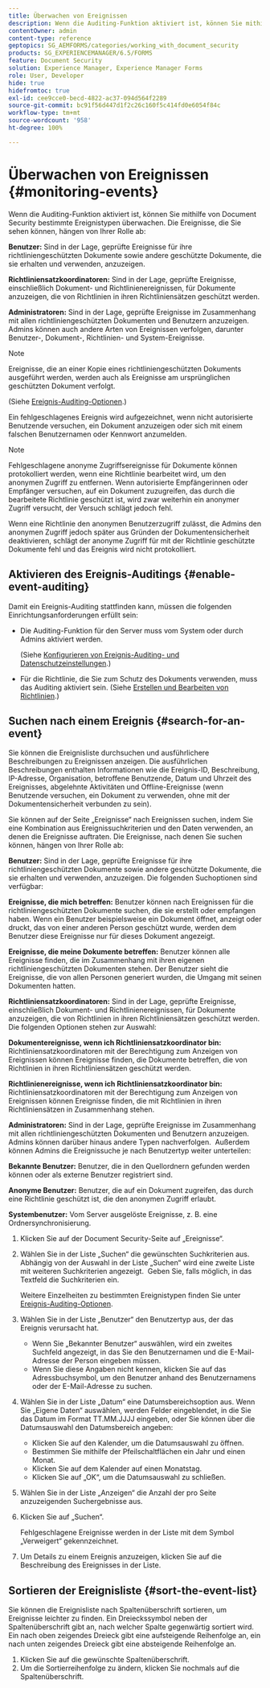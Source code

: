 ```yaml
---
title: Überwachen von Ereignissen
description: Wenn die Auditing-Funktion aktiviert ist, können Sie mithilfe von Document Security bestimmte Ereignistypen überwachen. Mithilfe von Document Security können Sie die Ereignisliste einfach durchsuchen und sortieren.
contentOwner: admin
content-type: reference
geptopics: SG_AEMFORMS/categories/working_with_document_security
products: SG_EXPERIENCEMANAGER/6.5/FORMS
feature: Document Security
solution: Experience Manager, Experience Manager Forms
role: User, Developer
hide: true
hidefromtoc: true
exl-id: cee9cce0-becd-4822-ac37-094d564f2289
source-git-commit: bc91f56d447d1f2c26c160f5c414fd0e6054f84c
workflow-type: tm+mt
source-wordcount: '958'
ht-degree: 100%

---
```


# Überwachen von Ereignissen {#monitoring-events}

Wenn die Auditing-Funktion aktiviert ist, können Sie mithilfe von Document Security bestimmte Ereignistypen überwachen. Die Ereignisse, die Sie sehen können, hängen von Ihrer Rolle ab:

**Benutzer:** Sind in der Lage, geprüfte Ereignisse für ihre richtliniengeschützten Dokumente sowie andere geschützte Dokumente, die sie erhalten und verwenden, anzuzeigen.

**Richtliniensatzkoordinatoren:** Sind in der Lage, geprüfte Ereignisse, einschließlich Dokument- und Richtlinienereignissen, für Dokumente anzuzeigen, die von Richtlinien in ihren Richtliniensätzen geschützt werden.

**Administratoren:** Sind in der Lage, geprüfte Ereignisse im Zusammenhang mit allen richtliniengeschützten Dokumenten und Benutzern anzuzeigen. Admins können auch andere Arten von Ereignissen verfolgen, darunter Benutzer-, Dokument-, Richtlinien- und System-Ereignisse.

>[!NOTE]
>
>Ereignisse, die an einer Kopie eines richtliniengeschützten Dokuments ausgeführt werden, werden auch als Ereignisse am ursprünglichen geschützten Dokument verfolgt.

(Siehe [Ereignis-Auditing-Optionen](/help/forms/using/admin-help/configuring-client-server-options.md#event-auditing-options).)

Ein fehlgeschlagenes Ereignis wird aufgezeichnet, wenn nicht autorisierte Benutzende versuchen, ein Dokument anzuzeigen oder sich mit einem falschen Benutzernamen oder Kennwort anzumelden.

>[!NOTE]
>
>Fehlgeschlagene anonyme Zugriffsereignisse für Dokumente können protokolliert werden, wenn eine Richtlinie bearbeitet wird, um den anonymen Zugriff zu entfernen. Wenn autorisierte Empfängerinnen oder Empfänger versuchen, auf ein Dokument zuzugreifen, das durch die bearbeitete Richtlinie geschützt ist, wird zwar weiterhin ein anonymer Zugriff versucht, der Versuch schlägt jedoch fehl.

Wenn eine Richtlinie den anonymen Benutzerzugriff zulässt, die Admins den anonymen Zugriff jedoch später aus Gründen der Dokumentensicherheit deaktivieren, schlägt der anonyme Zugriff für mit der Richtlinie geschützte Dokumente fehl und das Ereignis wird nicht protokolliert.

## Aktivieren des Ereignis-Auditings {#enable-event-auditing}

Damit ein Ereignis-Auditing stattfinden kann, müssen die folgenden Einrichtungsanforderungen erfüllt sein:

* Die Auditing-Funktion für den Server muss vom System oder durch Admins aktiviert werden.

  (Siehe [Konfigurieren von Ereignis-Auditing- und Datenschutzeinstellungen](/help/forms/using/admin-help/configuring-client-server-options.md#configuring-event-auditing-and-privacy-settings).)

* Für die Richtlinie, die Sie zum Schutz des Dokuments verwenden, muss das Auditing aktiviert sein. (Siehe [Erstellen und Bearbeiten von Richtlinien](/help/forms/using/admin-help/creating-policies.md#creating-and-editing-policies).)

## Suchen nach einem Ereignis {#search-for-an-event}

Sie können die Ereignisliste durchsuchen und ausführlichere Beschreibungen zu Ereignissen anzeigen. Die ausführlichen Beschreibungen enthalten Informationen wie die Ereignis-ID, Beschreibung, IP-Adresse, Organisation, betroffene Benutzende, Datum und Uhrzeit des Ereignisses, abgelehnte Aktivitäten und Offline-Ereignisse (wenn Benutzende versuchen, ein Dokument zu verwenden, ohne mit der Dokumentensicherheit verbunden zu sein).

Sie können auf der Seite „Ereignisse“ nach Ereignissen suchen, indem Sie eine Kombination aus Ereignissuchkriterien und den Daten verwenden, an denen die Ereignisse auftraten. Die Ereignisse, nach denen Sie suchen können, hängen von Ihrer Rolle ab:

**Benutzer:** Sind in der Lage, geprüfte Ereignisse für ihre richtliniengeschützten Dokumente sowie andere geschützte Dokumente, die sie erhalten und verwenden, anzuzeigen. Die folgenden Suchoptionen sind verfügbar:

**Ereignisse, die mich 
betreffen:** Benutzer können nach Ereignissen für die richtliniengeschützten Dokumente suchen, die sie erstellt oder empfangen haben. Wenn ein Benutzer beispielsweise ein Dokument öffnet, anzeigt oder druckt, das von einer anderen Person geschützt wurde, werden dem Benutzer diese Ereignisse nur für dieses Dokument angezeigt.

**Ereignisse, die meine Dokumente betreffen:** Benutzer können alle Ereignisse finden, die im Zusammenhang mit ihren eigenen richtliniengeschützten Dokumenten stehen. Der Benutzer sieht die Ereignisse, die von allen Personen generiert wurden, die Umgang mit seinen Dokumenten hatten.

**Richtliniensatzkoordinatoren:** Sind in der Lage, geprüfte Ereignisse, einschließlich Dokument- und Richtlinienereignissen, für Dokumente anzuzeigen, die von Richtlinien in ihren Richtliniensätzen geschützt werden. Die folgenden Optionen stehen zur Auswahl:  

**Dokumentereignisse,
wenn ich Richtliniensatzkoordinator bin:** Richtliniensatzkoordinatoren mit der Berechtigung zum Anzeigen von Ereignissen können Ereignisse finden, die Dokumente betreffen, die von Richtlinien in ihren Richtliniensätzen geschützt werden.

**Richtlinienereignisse, wenn ich Richtliniensatzkoordinator bin:** Richtliniensatzkoordinatoren mit der Berechtigung zum Anzeigen von Ereignissen können Ereignisse finden, die mit Richtlinien in ihren Richtliniensätzen in Zusammenhang stehen.

**Administratoren:** Sind in der Lage, geprüfte Ereignisse im Zusammenhang mit allen richtliniengeschützten Dokumenten und Benutzern anzuzeigen. Admins können darüber hinaus andere Typen nachverfolgen.  Außerdem können Admins die Ereignissuche je nach Benutzertyp weiter unterteilen:

**Bekannte Benutzer:** Benutzer, die in den Quellordnern gefunden werden können oder als externe Benutzer registriert sind.

**Anonyme Benutzer:** Benutzer, die auf ein Dokument zugreifen, das durch eine Richtlinie geschützt ist, die den anonymen Zugriff erlaubt.

**Systembenutzer:** Vom Server ausgelöste Ereignisse, z. B. eine Ordnersynchronisierung.

1. Klicken Sie auf der Document Security-Seite auf „Ereignisse“.
1. Wählen Sie in der Liste „Suchen“ die gewünschten Suchkriterien aus.  Abhängig von der Auswahl in der Liste „Suchen“ wird eine zweite Liste mit weiteren Suchkriterien angezeigt.  Geben Sie, falls möglich, in das Textfeld die Suchkriterien ein.

   Weitere Einzelheiten zu bestimmten Ereignistypen finden Sie unter [Ereignis-Auditing-Optionen](/help/forms/using/admin-help/configuring-client-server-options.md#event-auditing-options).

1. Wählen Sie in der Liste „Benutzer“ den Benutzertyp aus, der das Ereignis verursacht hat.

   * Wenn Sie „Bekannter Benutzer“ auswählen, wird ein zweites Suchfeld angezeigt, in das Sie den Benutzernamen und die E-Mail-Adresse der Person eingeben müssen.
   * Wenn Sie diese Angaben nicht kennen, klicken Sie auf das Adressbuchsymbol, um den Benutzer anhand des Benutzernamens oder der E-Mail-Adresse zu suchen.

1. Wählen Sie in der Liste „Datum“ eine Datumsbereichsoption aus. Wenn Sie „Eigene Daten“ auswählen, werden Felder eingeblendet, in die Sie das Datum im Format TT.MM.JJJJ eingeben, oder Sie können über die Datumsauswahl den Datumsbereich angeben:

   * Klicken Sie auf den Kalender, um die Datumsauswahl zu öffnen.
   * Bestimmen Sie mithilfe der Pfeilschaltflächen ein Jahr und einen Monat.
   * Klicken Sie auf dem Kalender auf einen Monatstag.
   * Klicken Sie auf „OK“, um die Datumsauswahl zu schließen.

1. Wählen Sie in der Liste „Anzeigen“ die Anzahl der pro Seite anzuzeigenden Suchergebnisse aus.
1. Klicken Sie auf „Suchen“.

   Fehlgeschlagene Ereignisse werden in der Liste mit dem Symbol „Verweigert“ gekennzeichnet.

1. Um Details zu einem Ereignis anzuzeigen, klicken Sie auf die Beschreibung des Ereignisses in der Liste.

## Sortieren der Ereignisliste {#sort-the-event-list}

Sie können die Ereignisliste nach Spaltenüberschrift sortieren, um Ereignisse leichter zu finden. Ein Dreieckssymbol neben der Spaltenüberschrift gibt an, nach welcher Spalte gegenwärtig sortiert wird. Ein nach oben zeigendes Dreieck gibt eine aufsteigende Reihenfolge an, ein nach unten zeigendes Dreieck gibt eine absteigende Reihenfolge an.

1. Klicken Sie auf die gewünschte Spaltenüberschrift.
1. Um die Sortierreihenfolge zu ändern, klicken Sie nochmals auf die Spaltenüberschrift.
